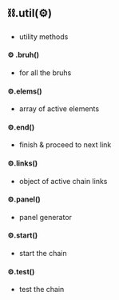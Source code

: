 ## **⛓️.util(⚙️)**
-  utility methods

#### ⚙️ .bruh()
- for all the bruhs

#### ⚙️.elems()
- array of active elements

#### ⚙️.end()
- finish & proceed to next link

#### ⚙️.links()
- object of active chain links

#### ⚙️.panel()
- panel generator

#### ⚙️.start()
- start the chain

#### ⚙️.test()
- test the chain
